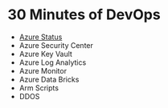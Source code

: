 # 30 Minutes of DevOps

* [Azure Status](https://azure.microsoft.com/en-us/status/)
* Azure Security Center
* Azure Key Vault
* Azure Log Analytics
* Azure Monitor
* Azure Data Bricks 
* Arm Scripts
* DDOS
